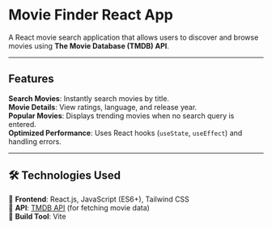 # **Movie Finder React App**  
A React movie search application that allows users to discover and browse movies using **The Movie Database (TMDB) API**.

---

## **Features**  
**Search Movies**: Instantly search movies by title.  
**Movie Details**: View ratings, language, and release year.  
**Popular Movies**: Displays trending movies when no search query is entered.  
**Optimized Performance**: Uses React hooks (`useState`, `useEffect`) and handling errors. 

---

## 🛠 **Technologies Used**  
🔹 **Frontend**: React.js, JavaScript (ES6+), Tailwind CSS  
🔹 **API**: [TMDB API](https://www.themoviedb.org/) (for fetching movie data)  
🔹 **Build Tool**: Vite  
